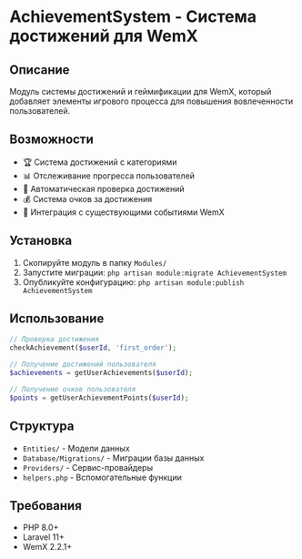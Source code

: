 # AchievementSystem - Система достижений для WemX

## Описание
Модуль системы достижений и геймификации для WemX, который добавляет элементы игрового процесса для повышения вовлеченности пользователей.

## Возможности
- 🏆 Система достижений с категориями
- 📊 Отслеживание прогресса пользователей
- 🎯 Автоматическая проверка достижений
- 💰 Система очков за достижения
- 🔄 Интеграция с существующими событиями WemX

## Установка
1. Скопируйте модуль в папку `Modules/`
2. Запустите миграции: `php artisan module:migrate AchievementSystem`
3. Опубликуйте конфигурацию: `php artisan module:publish AchievementSystem`

## Использование
```php
// Проверка достижения
checkAchievement($userId, 'first_order');

// Получение достижений пользователя
$achievements = getUserAchievements($userId);

// Получение очков пользователя
$points = getUserAchievementPoints($userId);
```

## Структура
- `Entities/` - Модели данных
- `Database/Migrations/` - Миграции базы данных
- `Providers/` - Сервис-провайдеры
- `helpers.php` - Вспомогательные функции

## Требования
- PHP 8.0+
- Laravel 11+
- WemX 2.2.1+
